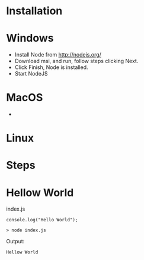 Installation 
============

Windows
=======

- Install Node from http://nodejs.org/
- Download msi, and run, follow steps clicking Next.
- Click Finish, Node is installed.
- Start NodeJS

MacOS
=====

-

Linux
=====

Steps
=====


Hellow World
============

index.js

````
console.log("Hello World");
````

````
> node index.js
````

Output:
````
Hellow World
````